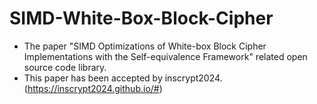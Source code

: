 # SIMD-White-Box-Block-Cipher
- The paper "SIMD Optimizations of White-box Block Cipher Implementations with the Self-equivalence Framework" related open source code library.
- This paper has been accepted by inscrypt2024.(https://inscrypt2024.github.io/#)

